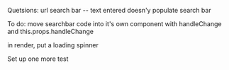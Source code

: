 Quetsions:
url search bar -- text entered doesn'y populate search bar


To do:
move searchbar code into it's own component with handleChange and this.props.handleChange

in render, put a loading spinner

Set up one more test

